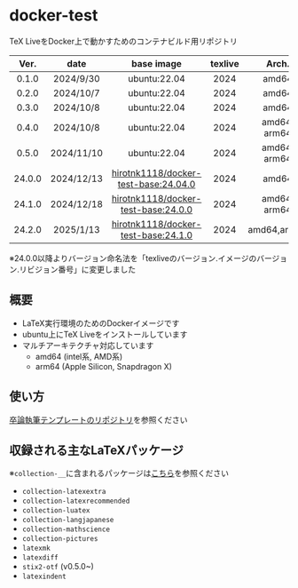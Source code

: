 # docker-test

TeX LiveをDocker上で動かすためのコンテナビルド用リポジトリ

|  Ver.  |    date    |                                                  base image                                                  | texlive |    Arch.     | repository                                                                                                  |
| :----: | :--------: | :----------------------------------------------------------------------------------------------------------: | :-----: | :----------: | ----------------------------------------------------------------------------------------------------------- |
| 0.1.0  | 2024/9/30  |                                                 ubuntu:22.04                                                 |  2024   |    amd64     | [ghcr.io](https://github.com/HiroTNK1118/docker-test/pkgs/container/docker-test/281401957?tag=0.1.0)        |
| 0.2.0  | 2024/10/7  |                                                 ubuntu:22.04                                                 |  2024   |    amd64     | [ghcr.io](https://github.com/HiroTNK1118/docker-test/pkgs/container/docker-test/285022331?tag=0.2.0)        |
| 0.3.0  | 2024/10/8  |                                                 ubuntu:22.04                                                 |  2024   |    amd64     | [ghcr.io](https://github.com/HiroTNK1118/docker-test/pkgs/container/docker-test/285022331?tag=0.2.0)        |
| 0.4.0  | 2024/10/8  |                                                 ubuntu:22.04                                                 |  2024   | amd64, arm64 | [ghcr.io](https://github.com/HiroTNK1118/docker-test/pkgs/container/docker-test/285739845?tag=0.4.0)        |
| 0.5.0  | 2024/11/10 |                                                 ubuntu:22.04                                                 |  2024   | amd64, arm64 | [ghcr.io](https://github.com/HiroTNK1118/docker-test/pkgs/container/docker-test/303239648?tag=0.5.0)        |
| 24.0.0 | 2024/12/13 | [hirotnk1118/docker-test-base:24.04.0](https://github.com/HiroTNK1118/docker-test-base/releases/tag/24.04.0) |  2024   |    amd64     | [ghcr.io](https://github.com/HiroTNK1118/docker-test/pkgs/container/docker-test/322115012?tag=24.0.0-amd64) |
| 24.1.0 | 2024/12/18 |  [hirotnk1118/docker-test-base:24.0.0](https://github.com/HiroTNK1118/docker-test-base/releases/tag/24.0.0)  |  2024   | amd64, arm64 | [ghcr.io](https://github.com/HiroTNK1118/docker-test/pkgs/container/docker-test/324576771?tag=24.1.0)       |
| 24.2.0 | 2025/1/13  |  [hirotnk1118/docker-test-base:24.1.0](https://github.com/HiroTNK1118/docker-test-base/releases/tag/24.1.0)  |  2024   | amd64,arm64  | [ghcr.io]()       |

※24.0.0以降よりバージョン命名法を「texliveのバージョン.イメージのバージョン.リビジョン番号」に変更しました

## 概要

- LaTeX実行環境のためのDockerイメージです
- ubuntu上にTeX Liveをインストールしています
- マルチアーキテクチャ対応しています
  - amd64 (intel系, AMD系)
  - arm64 (Apple Silicon, Snapdragon X)

## 使い方

[卒論執筆テンプレートのリポジトリ](https://github.com/HiroTNK1118/latex-template-kanekolab)を参照ください

## 収録される主なLaTeXパッケージ

※`collection-__`に含まれるパッケージは[こちら](https://gist.github.com/nox40/6255eef548ccad9881ce7202e3bb75dd#file-collection-depends-md)を参照ください

<!-- - `collection-bibtexextra` -->
- `collection-latexextra`
- `collection-latexrecommended`
- `collection-luatex`
- `collection-langjapanese`
- `collection-mathscience`
- `collection-pictures`
- `latexmk`
- `latexdiff`
- `stix2-otf` (v0.5.0~)
- `latexindent`
